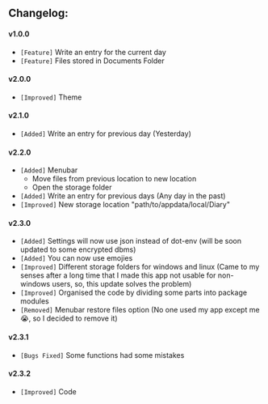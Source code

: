 ## Changelog:

#### v1.0.0
- `[Feature]` Write an entry for the current day
- `[Feature]` Files stored in Documents Folder

#### v2.0.0
- `[Improved]` Theme

#### v2.1.0
- `[Added]` Write an entry for previous day (Yesterday)

#### v2.2.0
- `[Added]` Menubar
  - Move files from previous location to new location
  - Open the storage folder
- `[Added]` Write an entry for previous days (Any day in the past)
- `[Improved]` New storage location "path/to/appdata/local/Diary"

#### v2.3.0
- `[Added]` Settings will now use json instead of dot-env (will be soon updated to some encrypted dbms)
- `[Added]` You can now use emojies
- `[Improved]` Different storage folders for windows and linux (Came to my senses after a long time that I made this app not usable for non-windows users, so, this update solves the problem)
- `[Improved]` Organised the code by dividing some parts into package modules
- `[Removed]` Menubar restore files option (No one used my app except me😭, so I decided to remove it)

#### v2.3.1
- `[Bugs Fixed]` Some functions had some mistakes

#### v2.3.2
- `[Improved]` Code
